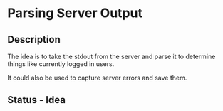 # Parsing Server Output

## Description

The idea is to take the stdout from the server and parse it to determine things like currently logged in users.

It could also be used to capture server errors and save them.

## Status - Idea
